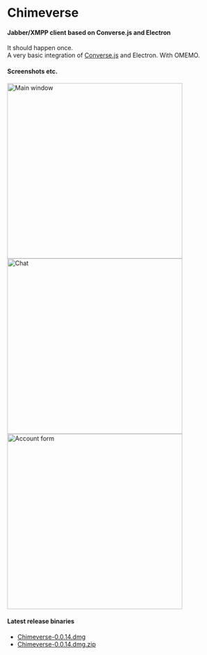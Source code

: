 # Chimeverse

#### Jabber/XMPP client based on Converse.js and Electron

It should happen once.   
A very basic integration of [Converse.js](https://conversejs.org/) and Electron. With OMEMO.

#### Screenshots etc.
<p float="left">
<img width="403" alt="Main window" src="https://user-images.githubusercontent.com/1450983/56779297-0758ad80-67e3-11e9-95af-f2c7b4264402.png">
<img width="403" alt="Chat" src="https://user-images.githubusercontent.com/1450983/56779327-2fe0a780-67e3-11e9-8380-97af16e3f06b.png">
<img width="403" alt="Account form" src="https://user-images.githubusercontent.com/1450983/56779344-41c24a80-67e3-11e9-8046-de6f68565cfd.png">
</p>

#### Latest release binaries
   - [Chimeverse-0.0.14.dmg](https://github.com/nick-denry/Chimeverse/releases/download/0.0.14/Chimeverse-0.0.14.dmg)
   - [Chimeverse-0.0.14.dmg.zip](https://github.com/nick-denry/Chimeverse/releases/download/0.0.14/Chimeverse-0.0.14.dmg.zip)

